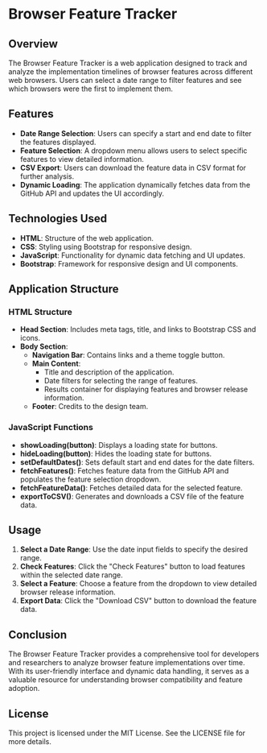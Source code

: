 # Browser Feature Tracker

## Overview

The Browser Feature Tracker is a web application designed to track and analyze the implementation timelines of browser features across different web browsers. Users can select a date range to filter features and see which browsers were the first to implement them.

## Features

- **Date Range Selection**: Users can specify a start and end date to filter the features displayed.
- **Feature Selection**: A dropdown menu allows users to select specific features to view detailed information.
- **CSV Export**: Users can download the feature data in CSV format for further analysis.
- **Dynamic Loading**: The application dynamically fetches data from the GitHub API and updates the UI accordingly.

## Technologies Used

- **HTML**: Structure of the web application.
- **CSS**: Styling using Bootstrap for responsive design.
- **JavaScript**: Functionality for dynamic data fetching and UI updates.
- **Bootstrap**: Framework for responsive design and UI components.

## Application Structure

### HTML Structure

- **Head Section**: Includes meta tags, title, and links to Bootstrap CSS and icons.
- **Body Section**:
  - **Navigation Bar**: Contains links and a theme toggle button.
  - **Main Content**:
    - Title and description of the application.
    - Date filters for selecting the range of features.
    - Results container for displaying features and browser release information.
  - **Footer**: Credits to the design team.

### JavaScript Functions

- **showLoading(button)**: Displays a loading state for buttons.
- **hideLoading(button)**: Hides the loading state for buttons.
- **setDefaultDates()**: Sets default start and end dates for the date filters.
- **fetchFeatures()**: Fetches feature data from the GitHub API and populates the feature selection dropdown.
- **fetchFeatureData()**: Fetches detailed data for the selected feature.
- **exportToCSV()**: Generates and downloads a CSV file of the feature data.

## Usage

1. **Select a Date Range**: Use the date input fields to specify the desired range.
2. **Check Features**: Click the "Check Features" button to load features within the selected date range.
3. **Select a Feature**: Choose a feature from the dropdown to view detailed browser release information.
4. **Export Data**: Click the "Download CSV" button to download the feature data.

## Conclusion

The Browser Feature Tracker provides a comprehensive tool for developers and researchers to analyze browser feature implementations over time. With its user-friendly interface and dynamic data handling, it serves as a valuable resource for understanding browser compatibility and feature adoption.

## License

This project is licensed under the MIT License. See the LICENSE file for more details.
